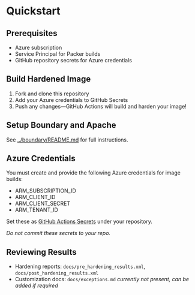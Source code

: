 # Quickstart

## Prerequisites

- Azure subscription
- Service Principal for Packer builds
- GitHub repository secrets for Azure credentials

## Build Hardened Image

1. Fork and clone this repository
2. Add your Azure credentials to GitHub Secrets
3. Push any changes—GitHub Actions will build and harden your image!

## Setup Boundary and Apache

See [../boundary/README.md](../boundary/README.md) for full instructions.

## Azure Credentials

You must create and provide the following Azure credentials for image builds:
- ARM_SUBSCRIPTION_ID
- ARM_CLIENT_ID
- ARM_CLIENT_SECRET
- ARM_TENANT_ID

Set these as [GitHub Actions Secrets](https://docs.github.com/en/actions/security-guides/encrypted-secrets) under your repository.

*Do not commit these secrets to your repo.*

## Reviewing Results

- Hardening reports: `docs/pre_hardening_results.xml`, `docs/post_hardening_results.xml`
- Customization docs: `docs/exceptions.md` *currently not present, can be added if required*
